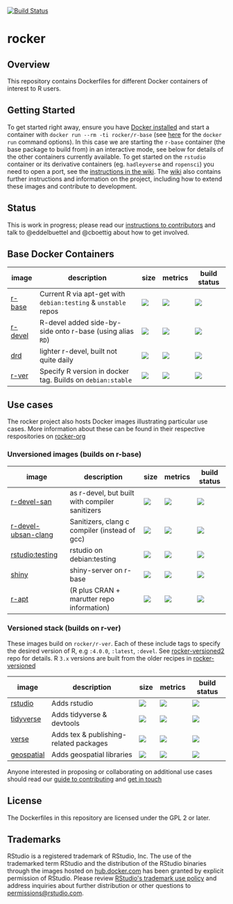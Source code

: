[![Build Status](https://travis-ci.org/rocker-org/rocker.svg?branch=master)](https://travis-ci.org/rocker-org/rocker)

# rocker #

## Overview ##

This repository contains Dockerfiles for different Docker containers of interest to R users. 

## Getting Started ##

To get started right away, ensure you have [Docker installed](https://docs.docker.com/installation/) and start a container with `docker run --rm -ti rocker/r-base` (see [here](https://docs.docker.com/engine/reference/run/) for the `docker run` command options). In this case we are starting the `r-base` container (the base package to build from) in an interactive mode, see below for details of the other containers currently available. To get started on the `rstudio` container or its derivative containers (eg. `hadleyverse` and `ropensci`) you need to open a port, see the [instructions in the wiki](https://github.com/rocker-org/rocker/wiki/Using-the-RStudio-image). The [wiki](https://github.com/rocker-org/rocker/wiki) also contains further instructions and information on the project, including how to extend these images and contribute to development.

## Status ##

This is work in progress; please read our [instructions to contributors](https://github.com/rocker-org/rocker/wiki/How-to-contribute) and talk to @eddelbuettel and @cboettig about how to get involved.

## Base Docker Containers ##


image            | description                               | size   | metrics | build status 
---------------- | ----------------------------------------- | ------ | ------- | --------------
[r-base](https://hub.docker.com/r/_/r-base)            |  Current R via apt-get with `debian:testing` & `unstable` repos  | [![](https://images.microbadger.com/badges/image/library/r-base.svg)](https://microbadger.com/images/library/r-base) | [![](https://img.shields.io/docker/pulls/library/r-base.svg)](https://hub.docker.com/r/library/r-base) |  [![](https://img.shields.io/docker/automated/rocker/r-base.svg)](https://hub.docker.com/r/library/r-base/builds)
[r-devel](https://hub.docker.com/r/rocker/r-devel)        |  R-devel added side-by-side onto r-base (using alias `RD`)       | [![](https://images.microbadger.com/badges/image/rocker/r-devel.svg)](https://microbadger.com/images/rocker/r-devel) | [![](https://img.shields.io/docker/pulls/rocker/r-devel.svg)](https://hub.docker.com/r/rocker/r-devel) |  [![](https://img.shields.io/docker/automated/rocker/r-devel.svg)](https://hub.docker.com/r/rocker/r-devel/builds) 
[drd](https://hub.docker.com/r/rocker/drd)        |  lighter r-devel, built not quite daily       | [![](https://images.microbadger.com/badges/image/rocker/drd.svg)](https://microbadger.com/images/rocker/drd) | [![](https://img.shields.io/docker/pulls/rocker/drd.svg)](https://hub.docker.com/r/rocker/drd) |  [![](https://img.shields.io/docker/automated/rocker/drd.svg)](https://hub.docker.com/r/rocker/drd/builds) 
[r-ver](https://hub.docker.com/r/rocker/r-ver)            |  Specify R version in docker tag. Builds on `debian:stable`  | [![](https://images.microbadger.com/badges/image/rocker/r-ver.svg)](https://microbadger.com/images/rocker/r-ver) | [![](https://img.shields.io/docker/pulls/rocker/r-ver.svg)](https://hub.docker.com/r/rocker/r-ver) |  [![](https://img.shields.io/docker/automated/rocker/r-ver.svg)](https://hub.docker.com/r/rocker/r-ver/builds)


## Use cases

The rocker project also hosts Docker images illustrating particular use cases. More information
about these can be found in their respective respositories on [rocker-org](https://github.com/rocker-org)

### Unversioned images (builds on r-base)

image            | description                               | size   | metrics | build status 
---------------- | ----------------------------------------- | ------ | ------- | --------------
[r-devel-san](https://hub.docker.com/r/rocker/r-devel-san)        |  as r-devel, but built with compiler sanitizers        | [![](https://images.microbadger.com/badges/image/rocker/r-devel-san.svg)](https://microbadger.com/images/rocker/r-devel-san) | [![](https://img.shields.io/docker/pulls/rocker/r-devel-san.svg)](https://hub.docker.com/r/rocker/r-devel-san) |  [![](https://img.shields.io/docker/automated/rocker/r-devel-san.svg)](https://hub.docker.com/r/rocker/r-devel-san/builds) 
[r-devel-ubsan-clang](https://hub.docker.com/r/rocker/r-devel-ubsan-clang)            |  Sanitizers, clang c compiler (instead of gcc)   | [![](https://images.microbadger.com/badges/image/rocker/r-devel-ubsan-clang.svg)](https://microbadger.com/images/rocker/r-devel-ubsan-clang) | [![](https://img.shields.io/docker/pulls/rocker/r-devel-ubsan-clang.svg)](https://hub.docker.com/r/rocker/r-devel-ubsan-clang) | [![](https://img.shields.io/docker/automated/rocker/r-devel-ubsan-clang.svg)](https://hub.docker.com/r/rocker/r-devel-ubsan-clang/builds)
[rstudio:testing](https://hub.docker.com/r/rocker/r-devel-san)        |  rstudio on debian:testing                | [![](https://images.microbadger.com/badges/image/rocker/r-devel-san.svg)](https://microbadger.com/images/rocker/r-devel-san) | [![](https://img.shields.io/docker/pulls/rocker/r-devel-san.svg)](https://hub.docker.com/r/rocker/r-devel-san) |  [![](https://img.shields.io/docker/automated/rocker/r-devel-san.svg)](https://hub.docker.com/r/rocker/r-devel-san/builds) 
[shiny](https://hub.docker.com/r/rocker/shiny)        |  shiny-server on r-base               | [![](https://images.microbadger.com/badges/image/rocker/shiny.svg)](https://microbadger.com/images/rocker/shiny) | [![](https://img.shields.io/docker/pulls/rocker/shiny.svg)](https://hub.docker.com/r/rocker/shiny) |  [![](https://img.shields.io/docker/automated/rocker/shiny.svg)](https://hub.docker.com/r/rocker/shiny/builds) 
[r-apt](https://hub.docker.com/r/rocker/r-apt)        |   (R plus CRAN + marutter repo information)     | [![](https://images.microbadger.com/badges/image/rocker/r-apt.svg)](https://microbadger.com/images/rocker/r-apt) | [![](https://img.shields.io/docker/pulls/rocker/r-apt.svg)](https://hub.docker.com/r/rocker/r-apt) |  [![](https://img.shields.io/docker/automated/rocker/r-apt.svg)](https://hub.docker.com/r/rocker/r-apt/builds) 

### Versioned stack (builds on r-ver)

These images build on `rocker/r-ver`.  Each of these include tags to specify the desired version of R, e.g `:4.0.0`, `:latest`, `:devel`.  See [rocker-versioned2](https://github.com/rocker-org/rocker-versioned2) repo for details.  R `3.x` versions are built from the older recipes in [rocker-versioned](https://github.com/rocker-org/rocker-versioned) 

image            | description                               | size   | metrics | build status 
---------------- | ----------------------------------------- | ------ | ------- | --------------
[rstudio](https://hub.docker.com/r/rocker/rstudio)          |  Adds rstudio                             | [![](https://images.microbadger.com/badges/image/rocker/rstudio-stable.svg)](https://microbadger.com/) | [![](https://img.shields.io/docker/pulls/rocker/rstudio.svg)](https://hub.docker.com/r/rocker/rstudio)  |  [![](https://img.shields.io/docker/automated/rocker/rstudio.svg)](https://hub.docker.com/r/rocker/rstudio/builds)
[tidyverse](https://hub.docker.com/r/rocker/tidyverse)        |  Adds tidyverse & devtools                | [![](https://images.microbadger.com/badges/image/rocker/tidyverse.svg)](https://microbadger.com/images/rocker/tidyverse) | [![](https://img.shields.io/docker/pulls/rocker/tidyverse.svg)](https://hub.docker.com/r/rocker/tidyverse) |  [![](https://img.shields.io/docker/automated/rocker/tidyverse.svg)](https://hub.docker.com/r/rocker/tidyverse/builds) 
[verse](https://hub.docker.com/r/rocker/verse)            |  Adds tex & publishing-related packages   | [![](https://images.microbadger.com/badges/image/rocker/verse.svg)](https://microbadger.com/images/rocker/verse) | [![](https://img.shields.io/docker/pulls/rocker/verse.svg)](https://hub.docker.com/r/rocker/verse) | [![](https://img.shields.io/docker/automated/rocker/verse.svg)](https://hub.docker.com/r/rocker/verse/builds)
[geospatial](https://hub.docker.com/r/rocker/geospatial)            |  Adds geospatial libraries   | [![](https://images.microbadger.com/badges/image/rocker/geospatial.svg)](https://microbadger.com/images/rocker/geospatial) | [![](https://img.shields.io/docker/pulls/rocker/geospatial.svg)](https://hub.docker.com/r/rocker/geospatial) | [![](https://img.shields.io/docker/automated/rocker/geospatial.svg)](https://hub.docker.com/r/rocker/geospatial/builds)

Anyone interested in proposing or collaborating on additional use cases should read our [guide to contributing](https://github.com/rocker-org/rocker/wiki/How-to-contribute) and [get in touch](http://github.com/rocker-org/rocker/issues)

## License ##

The Dockerfiles in this repository are licensed under the GPL 2 or later.

## Trademarks ##

RStudio is a registered trademark of RStudio, Inc.  The use of the trademarked term RStudio and the distribution of the RStudio binaries through the images hosted on [hub.docker.com](https://registry.hub.docker.com/) has been granted by explicit permission of RStudio.  Please review [RStudio's trademark use policy](http://www.rstudio.com/about/trademark/) and address inquiries about further distribution or other questions to [permissions@rstudio.com](emailto:permissions@rstudio.com).


